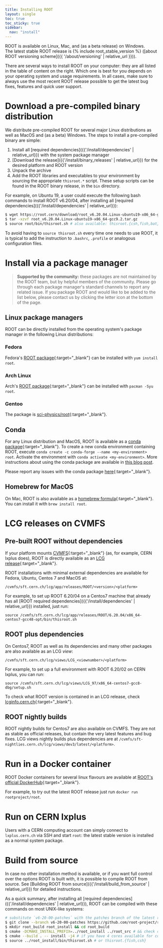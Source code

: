 ```yaml
---
title: Installing ROOT
layout: single
toc: true
toc_sticky: true
sidebar:
  nav: "install"
---
```


ROOT is available on Linux, Mac, and (as a beta release) on Windows.<br>
The latest stable ROOT release is {% include root_stable_version %} ([about ROOT versioning scheme]({{ '/about/versioning' | relative_url }})).

There are several ways to install ROOT on your computer: they are all listed in the table of content on the right. Which one is best for you depends on your operating system and usage requirements.
In all cases, make sure to always use the most recent ROOT release possible to get the latest bug fixes, features and quick user support.

# Download a pre-compiled binary distribution

We distribute pre-compiled ROOT for several major Linux distributions as well as MacOS and (as a beta) Windows.
The steps to install a pre-compiled binary are simple:

1. Install all [required dependencies]({{'/install/dependencies' | relative_url}}) with the system package manager
1. [Download the release]({{'/install/binary_releases' | relative_url}}) for the desired platform and ROOT version
1. Unpack the archive
1. Add the ROOT libraries and executables to your environment by sourcing the appropriate `thisroot.*` script. These setup scripts can be found in the ROOT binary release, in the `bin` directory.

For example, on Ubuntu 19, a user could execute the following bash commands to install ROOT v6.20/04, after installing all [required dependencies]({{'/install/dependencies' | relative_url}}):

```bash
$ wget https://root.cern/download/root_v6.20.04.Linux-ubuntu19-x86_64-gcc9.2.tar.gz
$ tar -xzvf root_v6.20.04.Linux-ubuntu19-x86_64-gcc9.2.tar.gz
$ source root/bin/thisroot.sh # also available: thisroot.{csh,fish,bat}
```

To avoid having to `source thisroot.sh` every time one needs to use ROOT, it is typical to add the instruction to
`.bashrc`, `.profile` or analogous configuration files.

# Install via a package manager

> **Supported by the community:** these packages are not maintained by the ROOT team, but by helpful members of the community. Please go through each package manager's standard channels to report any related issue. If you package ROOT and would like to be added to the list below, please contact us by clicking the letter icon at the bottom of the page.

## Linux package managers

ROOT can be directly installed from the operating system's package manager in the following Linux distributions:

### Fedora

Fedora's [ROOT package](https://src.fedoraproject.org/rpms/root){:target="_blank"} can be installed with `yum install root`.

### Arch Linux

Arch's [ROOT package](https://www.archlinux.org/packages/community/x86_64/root){:target="_blank"} can be installed with `pacman -Syu root`.

### Gentoo

The package is [sci-physics/root](https://packages.gentoo.org/packages/sci-physics/root){:target="_blank"}.

## Conda

For any Linux distribution and MacOS, ROOT is available as a [conda package](https://anaconda.org/conda-forge/root/){:target="_blank"}. To create a new conda environment containing ROOT, execute `conda create -c conda-forge --name <my-environment> root`. Activate the environment with `conda activate <my-environment>`. More instructions about using the conda package are available in [this blog post](https://iscinumpy.gitlab.io/post/root-conda/).

Please report any issues with the conda package [here](https://github.com/conda-forge/root-feedstock){:target="_blank"}.

## Homebrew for MacOS

On Mac, ROOT is also available as a [homebrew formula](https://formulae.brew.sh/formula/root){:target="_blank"}. You can install it with `brew install root`.

# LCG releases on CVMFS

## Pre-built ROOT without dependencies

If your platform mounts [CVMFS](https://cernvm.cern.ch/portal/filesystem){:target="_blank"} (as, for example, CERN lxplus does),
ROOT is directly available as an [LCG release](http://lcginfo.cern.ch/){:target="_blank"}.

ROOT installations with minimal external dependencies are available for Fedora, Ubuntu, Centos 7 and MacOS at:

```
/cvmfs/sft.cern.ch/lcg/app/releases/ROOT/<version>/<platform>
```

For example, to set up ROOT 6.20/04 on a Centos7 machine that already has all [ROOT required dependencies]({{'/install/dependencies' | relative_url}}) installed, just run:

```
source /cvmfs/sft.cern.ch/lcg/app/releases/ROOT/6.20.04/x86_64-centos7-gcc48-opt/bin/thisroot.sh
```

## ROOT plus dependencies

On Centos7, ROOT as well as its dependencies and many other packages are also available as an LCG _view_:

```
/cvmfs/sft.cern.ch/lcg/views/LCG_<viewnumber>/<platform>
```

For example, to set up a full environment with ROOT 6.20/02 on CERN lxplus, you can run:

```
source /cvmfs/sft.cern.ch/lcg/views/LCG_97/x86_64-centos7-gcc8-dbg/setup.sh
```

To check what ROOT version is contained in an LCG release, check [lcginfo.cern.ch](http://lcginfo.cern.ch/){:target="_blank"}.

## ROOT nightly builds

ROOT nightly builds for Centos7 are also available on CVMFS. They are not as stable as official releases, but contain the very latest features and bug fixes.
LCG views nightly builds plus dependencies are at `/cvmfs/sft-nightlies.cern.ch/lcg/views/dev3/latest/<platform>`.

# Run in a Docker container

ROOT Docker containers for several linux flavours are available at [ROOT's official DockerHub](https://hub.docker.com/r/rootproject){:target="_blank"}.

For example, to try out the latest ROOT release just run `docker run rootproject/root`.

# Run on CERN lxplus

Users with a CERN computing account can simply connect to `lxplus.cern.ch` via SSH and start `root`: the latest stable version is installed as a normal system package.

# Build from source

In case no other installation method is available, or if you want full control over the options ROOT is built with,
it is possible to compile ROOT from source. See [Building ROOT from source]({{'/install/build_from_source' | relative_url}}) for detailed instructions.

As a quick summary, after installing all [required dependencies]({{'/install/dependencies' | relative_url}}), ROOT can be compiled with these commands on most UNIX-like systems:

```bash
# substitute `v6-20-00-patches` with the patches branch of the latest release
$ git clone --branch v6-20-00-patches https://github.com/root-project/root.git root_src
$ mkdir root_build root_install && cd root_build
$ cmake -DCMAKE_INSTALL_PREFIX=../root_install ../root_src # && check cmake configuration output for warnings or errors
$ cmake --build . -- install -j4 # if you have 4 cores available for compilation
$ source ../root_install/bin/thisroot.sh # or thisroot.{fish,csh}
```
